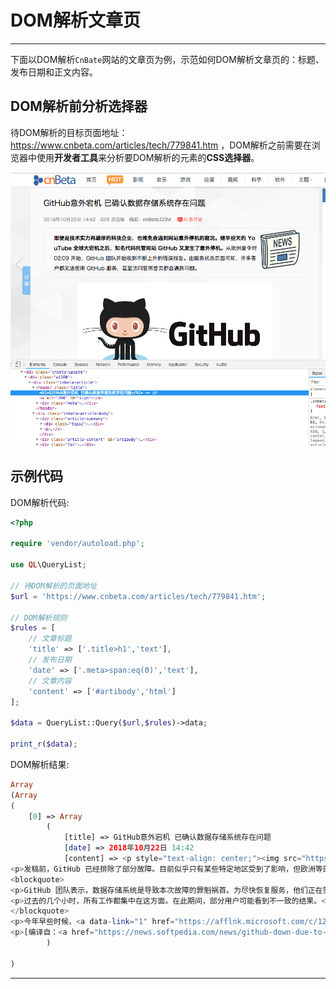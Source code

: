# DOM解析文章页

---

下面以DOM解析`CnBate`网站的文章页为例，示范如何DOM解析文章页的：标题、发布日期和正文内容。

## DOM解析前分析选择器

待DOM解析的目标页面地址：https://www.cnbeta.com/articles/tech/779841.htm ，DOM解析之前需要在浏览器中使用**开发者工具**来分析要DOM解析的元素的**CSS选择器**。

![](https://raw.githubusercontent.com/jae-jae/_resources/master/img/20181022153450.png)



## 示例代码

<larecipe-badge type="info">DOM解析代码:</larecipe-badge>

```php
<?php

require 'vendor/autoload.php';

use QL\QueryList;

// 待DOM解析的页面地址
$url = 'https://www.cnbeta.com/articles/tech/779841.htm';

// DOM解析规则
$rules = [
	// 文章标题
	'title' => ['.title>h1','text'],
	// 发布日期
	'date' => ['.meta>span:eq(0)','text'],
	// 文章内容
	'content' => ['#artibody','html']
];

$data = QueryList::Query($url,$rules)->data;

print_r($data);
```

<larecipe-badge type="success">DOM解析结果:</larecipe-badge>

```php
Array
(Array
(
    [0] => Array
        (
            [title] => GitHub意外宕机 已确认数据存储系统存在问题
            [date] => 2018年10月22日 14:42
            [content] => <p style="text-align: center;"><img src="https://static.cnbetacdn.com/article/2018/1022/82e649adfde2e98.png" alt="github-down-due-to-data-storage-system-issue-523345-2.png"></p>
<p>发稿前，GitHub 已经排除了部分故障。目前似乎只有某些特定地区受到了影响，但欧洲等部分地区仍未完全恢复。</p>
<blockquote>
<p>GitHub 团队表示，数据存储系统是导致本次故障的罪魁祸首。为尽快恢复服务，他们正在努力修复。</p>
<p>过去的几个小时，所有工作都集中在这方面。在此期间，部分用户可能看到不一致的结果。</p>
</blockquote>
<p>今年早些时候，<a data-link="1" href="https://afflnk.microsoft.com/c/1251234/439031/7808" target="_blank">微软</a>宣布以 75 亿美元收购 GitHub 。近日，欧盟委员会认定微软接管 GitHub 不违背反竞争原则，并准予放行。</p>
<p>[编译自：<a href="https://news.softpedia.com/news/github-down-due-to-data-storage-system-issue-523345.shtml" target="_self">Softpedia</a>]</p>
        )

)
```

---